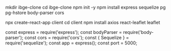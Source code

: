  mkdir ibge-clone
cd ibge-clone
npm init -y
npm install express sequelize pg pg-hstore body-parser cors

npx create-react-app client
cd client
npm install axios react-leaflet leaflet

const express = require('express');
const bodyParser = require('body-parser');
const cors = require('cors');
const { Sequelize } = require('sequelize');
const app = express();
const port = 5000;

